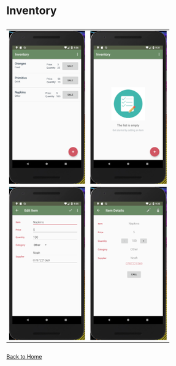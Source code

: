 Inventory
====================================
<div style="overflow-x:auto;">
	<table align="center" cellspacing="0" cellpadding="0" style="border: none; border-collapse:collapse">
		<tr>
			<td align="center"><a href="images/Inventory1.PNG"><img src="images/Inventory1.PNG" style="max-height: 400px" /></a></td>
			<td align="center"><a href="images/Inventory2.PNG"><img src="images/Inventory2.PNG" style="max-height: 400px" /></a></td>
		</tr>
		<tr>
			<td align="center"><a href="images/Inventory3.PNG"><img src="images/Inventory3.PNG" style="max-height: 400px" /></a></td>
			<td align="center"><a href="images/Inventory4.PNG"><img src="images/Inventory4.PNG" style="max-height: 400px" /></a></td>
		</tr>
	</table>
</div>

[Back to Home](index)
